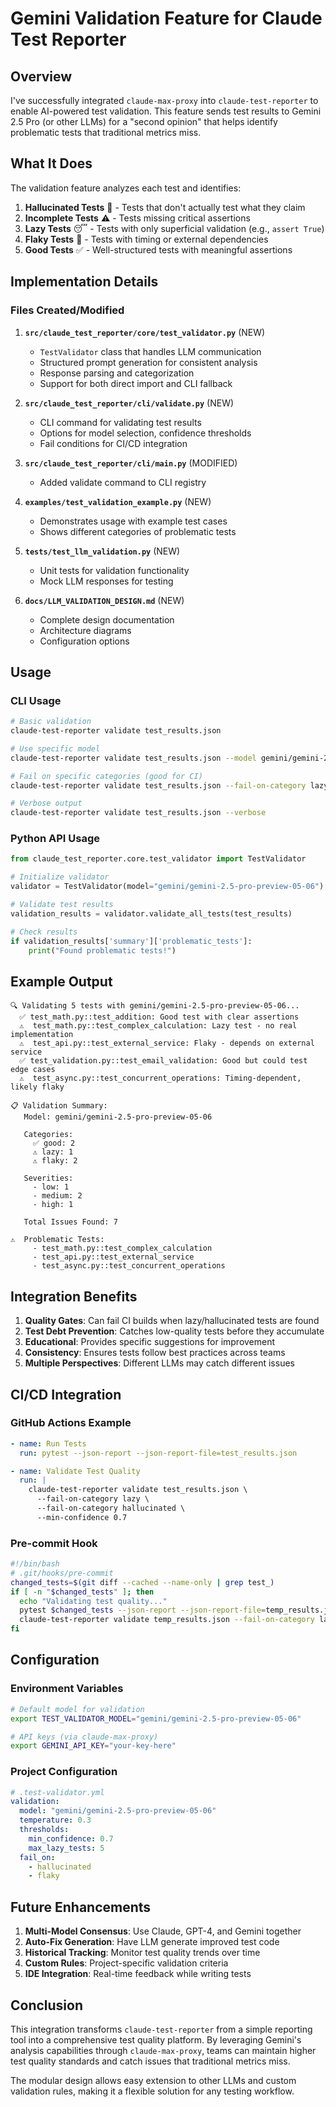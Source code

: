 # Gemini Validation Feature for Claude Test Reporter

## Overview

I've successfully integrated `claude-max-proxy` into `claude-test-reporter` to enable AI-powered test validation. This feature sends test results to Gemini 2.5 Pro (or other LLMs) for a "second opinion" that helps identify problematic tests that traditional metrics miss.

## What It Does

The validation feature analyzes each test and identifies:

1. **Hallucinated Tests** 🤔 - Tests that don't actually test what they claim
2. **Incomplete Tests** ⚠️ - Tests missing critical assertions  
3. **Lazy Tests** 😴 - Tests with only superficial validation (e.g., `assert True`)
4. **Flaky Tests** 🎲 - Tests with timing or external dependencies
5. **Good Tests** ✅ - Well-structured tests with meaningful assertions

## Implementation Details

### Files Created/Modified

1. **`src/claude_test_reporter/core/test_validator.py`** (NEW)
   - `TestValidator` class that handles LLM communication
   - Structured prompt generation for consistent analysis
   - Response parsing and categorization
   - Support for both direct import and CLI fallback

2. **`src/claude_test_reporter/cli/validate.py`** (NEW)
   - CLI command for validating test results
   - Options for model selection, confidence thresholds
   - Fail conditions for CI/CD integration

3. **`src/claude_test_reporter/cli/main.py`** (MODIFIED)
   - Added validate command to CLI registry

4. **`examples/test_validation_example.py`** (NEW)
   - Demonstrates usage with example test cases
   - Shows different categories of problematic tests

5. **`tests/test_llm_validation.py`** (NEW)
   - Unit tests for validation functionality
   - Mock LLM responses for testing

6. **`docs/LLM_VALIDATION_DESIGN.md`** (NEW)
   - Complete design documentation
   - Architecture diagrams
   - Configuration options

## Usage

### CLI Usage

```bash
# Basic validation
claude-test-reporter validate test_results.json

# Use specific model
claude-test-reporter validate test_results.json --model gemini/gemini-2.5-pro-preview-05-06

# Fail on specific categories (good for CI)
claude-test-reporter validate test_results.json --fail-on-category lazy --fail-on-category hallucinated

# Verbose output
claude-test-reporter validate test_results.json --verbose
```

### Python API Usage

```python
from claude_test_reporter.core.test_validator import TestValidator

# Initialize validator
validator = TestValidator(model="gemini/gemini-2.5-pro-preview-05-06")

# Validate test results
validation_results = validator.validate_all_tests(test_results)

# Check results
if validation_results['summary']['problematic_tests']:
    print("Found problematic tests!")
```

## Example Output

```
🔍 Validating 5 tests with gemini/gemini-2.5-pro-preview-05-06...
  ✅ test_math.py::test_addition: Good test with clear assertions
  ⚠️  test_math.py::test_complex_calculation: Lazy test - no real implementation
  ⚠️  test_api.py::test_external_service: Flaky - depends on external service
  ✅ test_validation.py::test_email_validation: Good but could test edge cases
  ⚠️  test_async.py::test_concurrent_operations: Timing-dependent, likely flaky

📋 Validation Summary:
   Model: gemini/gemini-2.5-pro-preview-05-06
   
   Categories:
     ✅ good: 2
     ⚠️ lazy: 1
     ⚠️ flaky: 2
   
   Severities:
     - low: 1
     - medium: 2
     - high: 1
   
   Total Issues Found: 7
   
⚠️  Problematic Tests:
     - test_math.py::test_complex_calculation
     - test_api.py::test_external_service
     - test_async.py::test_concurrent_operations
```

## Integration Benefits

1. **Quality Gates**: Can fail CI builds when lazy/hallucinated tests are found
2. **Test Debt Prevention**: Catches low-quality tests before they accumulate
3. **Educational**: Provides specific suggestions for improvement
4. **Consistency**: Ensures tests follow best practices across teams
5. **Multiple Perspectives**: Different LLMs may catch different issues

## CI/CD Integration

### GitHub Actions Example

```yaml
- name: Run Tests
  run: pytest --json-report --json-report-file=test_results.json

- name: Validate Test Quality
  run: |
    claude-test-reporter validate test_results.json \
      --fail-on-category lazy \
      --fail-on-category hallucinated \
      --min-confidence 0.7
```

### Pre-commit Hook

```bash
#!/bin/bash
# .git/hooks/pre-commit
changed_tests=$(git diff --cached --name-only | grep test_)
if [ -n "$changed_tests" ]; then
  echo "Validating test quality..."
  pytest $changed_tests --json-report --json-report-file=temp_results.json
  claude-test-reporter validate temp_results.json --fail-on-category lazy
fi
```

## Configuration

### Environment Variables

```bash
# Default model for validation
export TEST_VALIDATOR_MODEL="gemini/gemini-2.5-pro-preview-05-06"

# API keys (via claude-max-proxy)
export GEMINI_API_KEY="your-key-here"
```

### Project Configuration

```yaml
# .test-validator.yml
validation:
  model: "gemini/gemini-2.5-pro-preview-05-06"
  temperature: 0.3
  thresholds:
    min_confidence: 0.7
    max_lazy_tests: 5
  fail_on:
    - hallucinated
    - flaky
```

## Future Enhancements

1. **Multi-Model Consensus**: Use Claude, GPT-4, and Gemini together
2. **Auto-Fix Generation**: Have LLM generate improved test code
3. **Historical Tracking**: Monitor test quality trends over time
4. **Custom Rules**: Project-specific validation criteria
5. **IDE Integration**: Real-time feedback while writing tests

## Conclusion

This integration transforms `claude-test-reporter` from a simple reporting tool into a comprehensive test quality platform. By leveraging Gemini's analysis capabilities through `claude-max-proxy`, teams can maintain higher test quality standards and catch issues that traditional metrics miss.

The modular design allows easy extension to other LLMs and custom validation rules, making it a flexible solution for any testing workflow.
